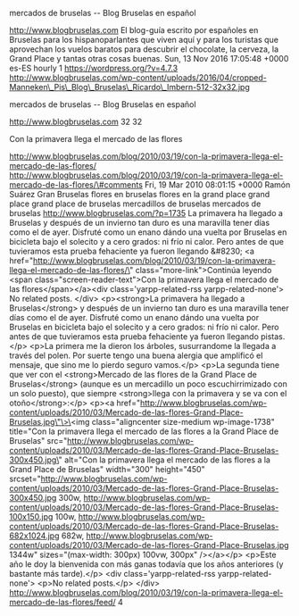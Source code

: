 mercados de bruselas -- Blog Bruselas en español

http://www.blogbruselas.com El blog-guía escrito por españoles en
Bruselas para los hispanoparlantes que viven aquí y para los turistas
que aprovechan los vuelos baratos para descubrir el chocolate, la
cerveza, la Grand Place y tantas otras cosas buenas. Sun, 13 Nov 2016
17:05:48 +0000 es-ES hourly 1 https://wordpress.org/?v=4.7.3
http://www.blogbruselas.com/wp-content/uploads/2016/04/cropped-Manneken\_Pis\_Blog\_Bruselas\_Ricardo\_Imbern-512-32x32.jpg

mercados de bruselas -- Blog Bruselas en español

http://www.blogbruselas.com 32 32

Con la primavera llega el mercado de las flores

http://www.blogbruselas.com/blog/2010/03/19/con-la-primavera-llega-el-mercado-de-las-flores/
http://www.blogbruselas.com/blog/2010/03/19/con-la-primavera-llega-el-mercado-de-las-flores/\#comments
Fri, 19 Mar 2010 08:01:15 +0000 Ramón Suárez Gran Bruselas flores en
bruselas flores en la grand place grand place grand place de bruselas
mercadillos de bruselas mercados de bruselas
http://www.blogbruselas.com/?p=1735 La primavera ha llegado a Bruselas y
después de un invierno tan duro es una maravilla tener días como el de
ayer. Disfruté como un enano dándo una vuelta por Bruselas en bicicleta
bajo el solecito y a cero grados: ni frío ni calor. Pero antes de que
tuvieramos esta prueba fehaciente ya fueron llegando &\#8230; \<a
href=\"http://www.blogbruselas.com/blog/2010/03/19/con-la-primavera-llega-el-mercado-de-las-flores/\"
class=\"more-link\"\>Continúa leyendo \<span
class=\"screen-reader-text\"\>Con la primavera llega el mercado de las
flores\</span\>\</a\>\<div class=\'yarpp-related-rss
yarpp-related-none\'\> No related posts. \</div\> \<p\>\<strong\>La
primavera ha llegado a Bruselas\</strong\> y después de un invierno tan
duro es una maravilla tener días como el de ayer. Disfruté como un enano
dándo una vuelta por Bruselas en bicicleta bajo el solecito y a cero
grados: ni frío ni calor. Pero antes de que tuvieramos esta prueba
fehaciente ya fueron llegando pistas.\</p\> \<p\>La primera me la dieron
los árboles, susurrandome la llegada a través del polen. Por suerte
tengo una buena alergia que amplificó el mensaje, que sino me lo pierdo
seguro vamos.\</p\> \<p\>La segunda tiene que ver con el
\<strong\>Mercado de las flores de la Grand Place de Bruselas\</strong\>
(aunque es un mercadillo un poco escuchirrimizado con un solo puesto),
que siempre \<strong\>llega con la primavera y se va con el
otoño\</strong\>:\</p\> \<p\>\<a
href=\"http://www.blogbruselas.com/wp-content/uploads/2010/03/Mercado-de-las-flores-Grand-Place-Bruselas.jpg\"\>\<img
class=\"aligncenter size-medium wp-image-1738\" title=\"Con la primavera
llega el mercado de las flores a la Grand Place de Bruselas\"
src=\"http://www.blogbruselas.com/wp-content/uploads/2010/03/Mercado-de-las-flores-Grand-Place-Bruselas-300x450.jpg\"
alt=\"Con la primavera llega el mercado de las flores a la Grand Place
de Bruselas\" width=\"300\" height=\"450\"
srcset=\"http://www.blogbruselas.com/wp-content/uploads/2010/03/Mercado-de-las-flores-Grand-Place-Bruselas-300x450.jpg
300w,
http://www.blogbruselas.com/wp-content/uploads/2010/03/Mercado-de-las-flores-Grand-Place-Bruselas-100x150.jpg
100w,
http://www.blogbruselas.com/wp-content/uploads/2010/03/Mercado-de-las-flores-Grand-Place-Bruselas-682x1024.jpg
682w,
http://www.blogbruselas.com/wp-content/uploads/2010/03/Mercado-de-las-flores-Grand-Place-Bruselas.jpg
1344w\" sizes=\"(max-width: 300px) 100vw, 300px\" /\>\</a\>\</p\>
\<p\>Este año le doy la bienvenida con más ganas todavía que los años
anteriores (y bastante más tarde).\</p\> \<div class=\'yarpp-related-rss
yarpp-related-none\'\> \<p\>No related posts.\</p\> \</div\>
http://www.blogbruselas.com/blog/2010/03/19/con-la-primavera-llega-el-mercado-de-las-flores/feed/
4
